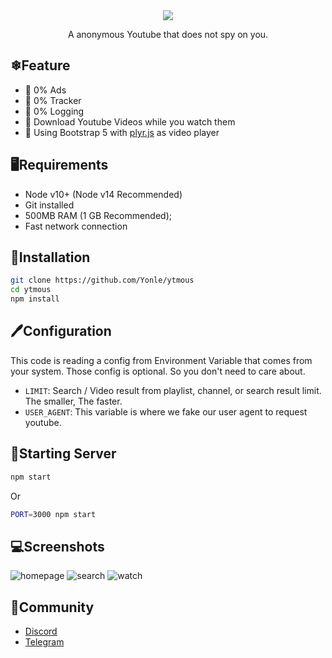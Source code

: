 <div align="center">
	<img src="https://github.com/Yonle/ytmous/blob/master/public/banner.png?raw=true">
	<p>A anonymous Youtube that does not spy on you.</p>
</div>

## ❄Feature
- 📰 0% Ads
- 💸 0% Tracker
- 📃 0% Logging
- 📩 Download Youtube Videos while you watch them
- 🔮 Using Bootstrap 5 with [plyr.js](https://plyr.io) as video player

## 🖥Requirements
- Node v10+ (Node v14 Recommended)
- Git installed
- 500MB RAM (1 GB Recommended);
- Fast network connection

## 🎁Installation
```bash
git clone https://github.com/Yonle/ytmous
cd ytmous
npm install
```

## 🖊Configuration
This code is reading a config from Environment Variable that comes from your system. Those config is optional. So you don't need to care about.
- `LIMIT`: Search / Video result from playlist, channel, or search result limit. The smaller, The faster.
- `USER_AGENT`: This variable is where we fake our user agent to request youtube.

## 📡Starting Server
```bash
npm start
```
Or
```bash
PORT=3000 npm start
```

## 💻Screenshots
![homepage](https://github.com/Yonle/ytmous/blob/master/Screenshots/homepage.png?raw=true)
![search](https://github.com/Yonle/ytmous/blob/master/Screenshots/search.png?raw=true)
![watch](https://github.com/Yonle/ytmous/blob/master/Screenshots/watch.png?raw=true)

## 📠Community
- [Discord](https://discord.gg/9S3ZCDR)
- [Telegram](https://t.me/yonlecoder)
